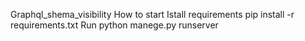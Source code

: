 Graphql_shema_visibility
How to start
Istall requirements
pip install -r requirements.txt
Run
python manege.py runserver
